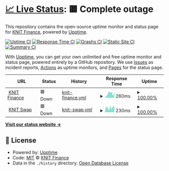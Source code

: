 # [📈 Live Status](https://status.knit.finance): <!--live status--> **🟥 Complete outage**

This repository contains the open-source uptime monitor and status page for [KNIT Finance](https://knit.finance), powered by [Upptime](https://github.com/upptime/upptime).

[![Uptime CI](https://github.com/KnitFinance/status/workflows/Uptime%20CI/badge.svg)](https://github.com/upptime/upptime/actions?query=workflow%3A%22Uptime+CI%22)
[![Response Time CI](https://github.com/KnitFinance/status/workflows/Response%20Time%20CI/badge.svg)](https://github.com/upptime/upptime/actions?query=workflow%3A%22Response+Time+CI%22)
[![Graphs CI](https://github.com/KnitFinance/status/workflows/Graphs%20CI/badge.svg)](https://github.com/upptime/upptime/actions?query=workflow%3A%22Graphs+CI%22)
[![Static Site CI](https://github.com/KnitFinance/status/workflows/Static%20Site%20CI/badge.svg)](https://github.com/upptime/upptime/actions?query=workflow%3A%22Static+Site+CI%22)
[![Summary CI](https://github.com/KnitFinance/status/workflows/Summary%20CI/badge.svg)](https://github.com/upptime/upptime/actions?query=workflow%3A%22Summary+CI%22)

With [Upptime](https://upptime.js.org), you can get your own unlimited and free uptime monitor and status page, powered entirely by a GitHub repository. We use [Issues](https://github.com/KnitFinance/status/issues) as incident reports, [Actions](https://github.com/KnitFinance/status/actions) as uptime monitors, and [Pages](https://status.knit.finance) for the status page.

<!--start: status pages-->
<!-- This summary is generated by Upptime (https://github.com/upptime/upptime) -->
<!-- Do not edit this manually, your changes will be overwritten -->
<!-- prettier-ignore -->
| URL | Status | History | Response Time | Uptime |
| --- | ------ | ------- | ------------- | ------ |
| <img alt="" src="https://favicons.githubusercontent.com/knit.finance" height="13"> [KNIT Finance](http://knit.finance) | 🟥 Down | [knit-finance.yml](https://github.com/KnitFinance/status/commits/HEAD/history/knit-finance.yml) | <details><summary><img alt="Response time graph" src="./graphs/knit-finance/response-time-week.png" height="20"> 260ms</summary><br><a href="https://status.knit.finance/history/knit-finance"><img alt="Response time 280" src="https://img.shields.io/endpoint?url=https%3A%2F%2Fraw.githubusercontent.com%2FKnitFinance%2Fstatus%2FHEAD%2Fapi%2Fknit-finance%2Fresponse-time.json"></a><br><a href="https://status.knit.finance/history/knit-finance"><img alt="24-hour response time 295" src="https://img.shields.io/endpoint?url=https%3A%2F%2Fraw.githubusercontent.com%2FKnitFinance%2Fstatus%2FHEAD%2Fapi%2Fknit-finance%2Fresponse-time-day.json"></a><br><a href="https://status.knit.finance/history/knit-finance"><img alt="7-day response time 260" src="https://img.shields.io/endpoint?url=https%3A%2F%2Fraw.githubusercontent.com%2FKnitFinance%2Fstatus%2FHEAD%2Fapi%2Fknit-finance%2Fresponse-time-week.json"></a><br><a href="https://status.knit.finance/history/knit-finance"><img alt="30-day response time 233" src="https://img.shields.io/endpoint?url=https%3A%2F%2Fraw.githubusercontent.com%2FKnitFinance%2Fstatus%2FHEAD%2Fapi%2Fknit-finance%2Fresponse-time-month.json"></a><br><a href="https://status.knit.finance/history/knit-finance"><img alt="1-year response time 169" src="https://img.shields.io/endpoint?url=https%3A%2F%2Fraw.githubusercontent.com%2FKnitFinance%2Fstatus%2FHEAD%2Fapi%2Fknit-finance%2Fresponse-time-year.json"></a></details> | <details><summary><a href="https://status.knit.finance/history/knit-finance">100.00%</a></summary><a href="https://status.knit.finance/history/knit-finance"><img alt="All-time uptime 100.00%" src="https://img.shields.io/endpoint?url=https%3A%2F%2Fraw.githubusercontent.com%2FKnitFinance%2Fstatus%2FHEAD%2Fapi%2Fknit-finance%2Fuptime.json"></a><br><a href="https://status.knit.finance/history/knit-finance"><img alt="24-hour uptime 100.00%" src="https://img.shields.io/endpoint?url=https%3A%2F%2Fraw.githubusercontent.com%2FKnitFinance%2Fstatus%2FHEAD%2Fapi%2Fknit-finance%2Fuptime-day.json"></a><br><a href="https://status.knit.finance/history/knit-finance"><img alt="7-day uptime 100.00%" src="https://img.shields.io/endpoint?url=https%3A%2F%2Fraw.githubusercontent.com%2FKnitFinance%2Fstatus%2FHEAD%2Fapi%2Fknit-finance%2Fuptime-week.json"></a><br><a href="https://status.knit.finance/history/knit-finance"><img alt="30-day uptime 100.00%" src="https://img.shields.io/endpoint?url=https%3A%2F%2Fraw.githubusercontent.com%2FKnitFinance%2Fstatus%2FHEAD%2Fapi%2Fknit-finance%2Fuptime-month.json"></a><br><a href="https://status.knit.finance/history/knit-finance"><img alt="1-year uptime 100.00%" src="https://img.shields.io/endpoint?url=https%3A%2F%2Fraw.githubusercontent.com%2FKnitFinance%2Fstatus%2FHEAD%2Fapi%2Fknit-finance%2Fuptime-year.json"></a></details>
| <img alt="" src="https://favicons.githubusercontent.com/app.knit.finance" height="13"> [KNIT Swap](http://app.knit.finance) | 🟥 Down | [knit-swap.yml](https://github.com/KnitFinance/status/commits/HEAD/history/knit-swap.yml) | <details><summary><img alt="Response time graph" src="./graphs/knit-swap/response-time-week.png" height="20"> 230ms</summary><br><a href="https://status.knit.finance/history/knit-swap"><img alt="Response time 315" src="https://img.shields.io/endpoint?url=https%3A%2F%2Fraw.githubusercontent.com%2FKnitFinance%2Fstatus%2FHEAD%2Fapi%2Fknit-swap%2Fresponse-time.json"></a><br><a href="https://status.knit.finance/history/knit-swap"><img alt="24-hour response time 352" src="https://img.shields.io/endpoint?url=https%3A%2F%2Fraw.githubusercontent.com%2FKnitFinance%2Fstatus%2FHEAD%2Fapi%2Fknit-swap%2Fresponse-time-day.json"></a><br><a href="https://status.knit.finance/history/knit-swap"><img alt="7-day response time 230" src="https://img.shields.io/endpoint?url=https%3A%2F%2Fraw.githubusercontent.com%2FKnitFinance%2Fstatus%2FHEAD%2Fapi%2Fknit-swap%2Fresponse-time-week.json"></a><br><a href="https://status.knit.finance/history/knit-swap"><img alt="30-day response time 220" src="https://img.shields.io/endpoint?url=https%3A%2F%2Fraw.githubusercontent.com%2FKnitFinance%2Fstatus%2FHEAD%2Fapi%2Fknit-swap%2Fresponse-time-month.json"></a><br><a href="https://status.knit.finance/history/knit-swap"><img alt="1-year response time 304" src="https://img.shields.io/endpoint?url=https%3A%2F%2Fraw.githubusercontent.com%2FKnitFinance%2Fstatus%2FHEAD%2Fapi%2Fknit-swap%2Fresponse-time-year.json"></a></details> | <details><summary><a href="https://status.knit.finance/history/knit-swap">100.00%</a></summary><a href="https://status.knit.finance/history/knit-swap"><img alt="All-time uptime 100.00%" src="https://img.shields.io/endpoint?url=https%3A%2F%2Fraw.githubusercontent.com%2FKnitFinance%2Fstatus%2FHEAD%2Fapi%2Fknit-swap%2Fuptime.json"></a><br><a href="https://status.knit.finance/history/knit-swap"><img alt="24-hour uptime 100.00%" src="https://img.shields.io/endpoint?url=https%3A%2F%2Fraw.githubusercontent.com%2FKnitFinance%2Fstatus%2FHEAD%2Fapi%2Fknit-swap%2Fuptime-day.json"></a><br><a href="https://status.knit.finance/history/knit-swap"><img alt="7-day uptime 100.00%" src="https://img.shields.io/endpoint?url=https%3A%2F%2Fraw.githubusercontent.com%2FKnitFinance%2Fstatus%2FHEAD%2Fapi%2Fknit-swap%2Fuptime-week.json"></a><br><a href="https://status.knit.finance/history/knit-swap"><img alt="30-day uptime 100.00%" src="https://img.shields.io/endpoint?url=https%3A%2F%2Fraw.githubusercontent.com%2FKnitFinance%2Fstatus%2FHEAD%2Fapi%2Fknit-swap%2Fuptime-month.json"></a><br><a href="https://status.knit.finance/history/knit-swap"><img alt="1-year uptime 100.00%" src="https://img.shields.io/endpoint?url=https%3A%2F%2Fraw.githubusercontent.com%2FKnitFinance%2Fstatus%2FHEAD%2Fapi%2Fknit-swap%2Fuptime-year.json"></a></details>

<!--end: status pages-->

[**Visit our status website →**](https://status.knit.finance)

## 📄 License

- Powered by: [Upptime](https://github.com/upptime/upptime)
- Code: [MIT](./LICENSE) © [KNIT Finance](https://knit.finance)
- Data in the `./history` directory: [Open Database License](https://opendatacommons.org/licenses/odbl/1-0/)
